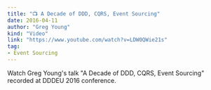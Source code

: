 ```yaml
---
title: "📺 A Decade of DDD, CQRS, Event Sourcing"
date: 2016-04-11
author: "Greg Young"
kind: "Video"
link: "https://www.youtube.com/watch?v=LDW0QWie21s"
tag:
- Event Sourcing
---
```


Watch Greg Young's talk "A Decade of DDD, CQRS, Event Sourcing" recorded at DDDEU 2016 conference.

<!-- more -->

<YouTube id="zaa6FUYIQM"></YouTube>
